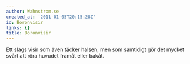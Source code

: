 ```yaml
---
author: Wahnstrom.se
created_at: '2011-01-05T20:15:28Z'
id: Boronvisir
links: {}
title: Boronvisir
---
```


Ett slags visir som även täcker halsen, men som samtidigt gör det mycket svårt att röra huvudet
framåt eller bakåt.